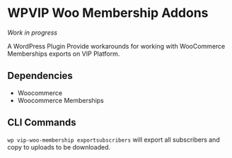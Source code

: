 # WPVIP Woo Membership Addons

*Work in progress* 

A WordPress Plugin Provide workarounds for working with WooCommerce Memberships exports on VIP Platform.

## Dependencies
* Woocommerce
* Woocommerce Memberships

## CLI Commands
`wp vip-woo-membership exportsubscribers` will export all subscribers and copy to uploads to be downloaded.